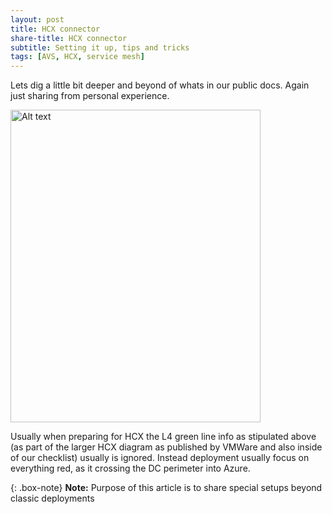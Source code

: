 ```yaml
---
layout: post
title: HCX connector
share-title: HCX connector
subtitle: Setting it up, tips and tricks
tags: [AVS, HCX, service mesh]
---
```


Lets dig a little bit deeper and beyond of whats in our public docs.  Again just sharing from personal experience.

<img title="a title" alt="Alt text" src="/AVSblog/assets/img/screen3.jpg" width=400 height="500">

Usually when preparing for HCX the L4 green line info as stipulated above (as part of the larger HCX diagram as published by VMWare and also inside of our checklist) usually is ignored.  Instead deployment usually focus on everything red, as it crossing the DC perimeter into Azure.


{: .box-note}
**Note:** Purpose of this article is to share special setups beyond classic deployments

